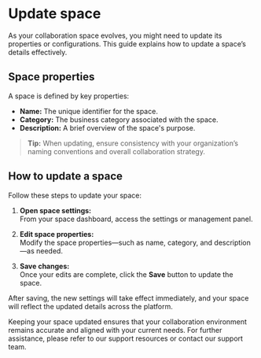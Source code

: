 # Update space

As your collaboration space evolves, you might need to update its properties or configurations. This guide explains how to update a space’s details effectively.

## Space properties

A space is defined by key properties:

- **Name:** The unique identifier for the space.
- **Category:** The business category associated with the space.
- **Description:** A brief overview of the space's purpose.

> **Tip:** When updating, ensure consistency with your organization’s naming conventions and overall collaboration strategy.

## How to update a space

Follow these steps to update your space:

1. **Open space settings:**  
   From your space dashboard, access the settings or management panel.

2. **Edit space properties:**  
   Modify the space properties—such as name, category, and description—as needed.

3. **Save changes:**  
   Once your edits are complete, click the **Save** button to update the space.

After saving, the new settings will take effect immediately, and your space will reflect the updated details across the platform.

Keeping your space updated ensures that your collaboration environment remains accurate and aligned with your current needs. For further assistance, please refer to our support resources or contact our support team.
